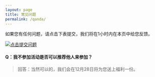 ```yaml
---
layout: page
title: 常见问题
permalink: /qanda/
---
```


如果您有任何问题，请点击下表提交，我们将在1小时内在本页中给您反馈。

[![点击提交问题](http://77fm42.com1.z0.glb.clouddn.com/web-qa.png)](#)

#### Q：我不参加活动是否可以推荐他人来参加？

> 回答：当然可以的，我们会在12月28日将为您送上福利一份。
